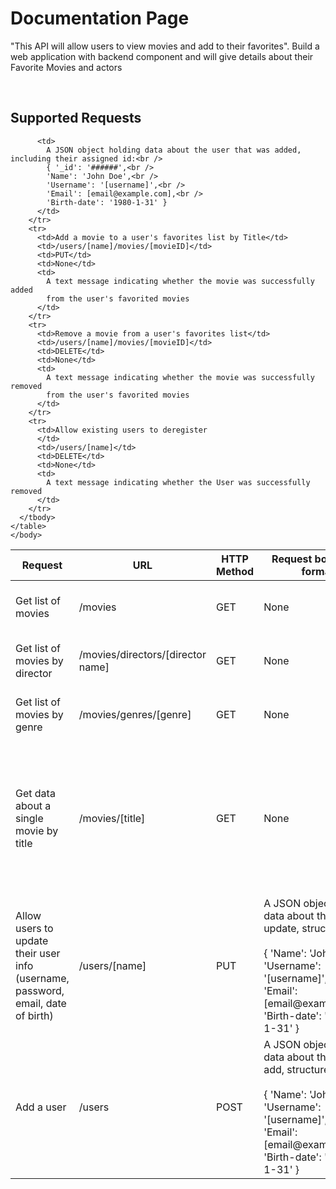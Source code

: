 <!DOCTYPE html>
<html lang ="en" dir="ltr">
    <head>
        <meta charset="utf-8">
        <title>DOCUMENTATION</title>
    </head>
    <body>
        <h1>Documentation Page</h1>
        <p> "This API will allow users to view movies and add to their favorites". Build a web application with backend component and will give details about
            their Favorite Movies and actors
           </p>
           <br />
    <h2>Supported Requests</h2>
    <table class="table table-striped">
      <thead>
        <tr>
          <th scope="col">Request</th>
          <th scope="col">URL</th>
          <th scope="col">HTTP Method</th>
          <th scope="col">Request body data format</th>
          <th scope="col">Response body data format</th>
        </tr>
      </thead>
      <tbody>
        <tr>
          <td>Get list of movies</td>
          <td>/movies</td>
          <td>GET</td>
          <td>None</td>
          <td>
            An array of JSON objects holding data about all the movies in the
            database
          </td>
        </tr>
        <tr>
          <td>Get list of movies by director</td>
          <td>/movies/directors/[director name]</td>
          <td>GET</td>
          <td>None</td>
          <td>
            An array of JSON objects holding data about all the movies by
            requested director
          </td>
        </tr>
        <tr>
          <td>Get list of movies by genre</td>
          <td>/movies/genres/[genre]</td>
          <td>GET</td>
          <td>None</td>
          <td>
            An array of JSON objects holding data about all the movies by
            requested genre
          </td>
        </tr>
        <tr>
          <td>Get data about a single movie by title</td>
          <td>/movies/[title]</td>
          <td>GET</td>
          <td>None</td>
          <td>
            A JSON object holding data about the requested movie like this:<br />
            { 'id': '######',<br />
            'title': 'Harry Potter and the Sorcerer\'s Stone',<br />
            'director': 'Chris Columbus',<br />
            'release-year': '2001',<br />
            'genre': 'adventure' }
          </td>
        </tr>
        <tr>
          <td>Allow users to update their user info (username, password, email, date of birth)</td>
          <td>/users/[name] </td>
          <td>PUT</td>
          <td> A JSON object holding data about the user to update, structured
            like:<br /><br />{ 'Name': 'John Doe',<br />
            'Username': '[username]',<br />
            'Email': [email@example.com],<br />
            'Birth-date': '1980-1-31' }</td>
          <td>
            A JSON object holding data about the user updated, structured:<br />
            { 'Name': 'John Doe',<br />
            'Username': '[username]',<br />
            'Email': [email@example.com],<br />
            'Birth-date': '1980-1-31' }
          </td>
        </tr>
        <tr>
          <td>Add a user</td>
          <td>/users</td>
          <td>POST</td>
          <td>
            A JSON object holding data about the user to add, structured
            like:<br /><br />{ 'Name': 'John Doe',<br />
            'Username': '[username]',<br />
            'Email': [email@example.com],<br />
            'Birth-date': '1980-1-31' }
          </td>
          
          <td>
            A JSON object holding data about the user that was added, including their assigned id:<br />
            { '_id': '######',<br />
            'Name': 'John Doe',<br />
            'Username': '[username]',<br />
            'Email': [email@example.com],<br />
            'Birth-date': '1980-1-31' }
          </td>
        </tr>
        <tr>
          <td>Add a movie to a user's favorites list by Title</td>
          <td>/users/[name]/movies/[movieID]</td>
          <td>PUT</td>
          <td>None</td>
          <td>
            A text message indicating whether the movie was successfully added
            from the user's favorited movies
          </td>
        </tr>
        <tr>
          <td>Remove a movie from a user's favorites list</td>
          <td>/users/[name]/movies/[movieID]</td>
          <td>DELETE</td>
          <td>None</td>
          <td>
            A text message indicating whether the movie was successfully removed
            from the user's favorited movies
          </td>
        </tr>
        <tr>
          <td>Allow existing users to deregister
          </td>
          <td>/users/[name]</td>
          <td>DELETE</td>
          <td>None</td>
          <td>
            A text message indicating whether the User was successfully removed
          </td>
        </tr>
      </tbody>
    </table>
    </body>
</html>





   
